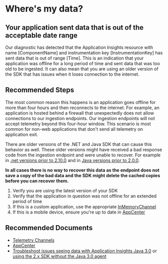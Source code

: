 <properties
pageTitle="Where's my data?"
description="Where's my data?"
infoBubbleText="The application data is out of acceptable range"
service="microsoft.insights"
resource="components"
authors="debugthings"
ms.author="jamdavi"
displayOrder=""
articleId="diagnostic-missing-ingestion-data-outofrange"
diagnosticScenario="ApplicationInsightsMissingDataDiagnostic"
selfHelpType="diagnostics"
supportTopicIds="32602225"
resourceTags=""
productPesIds="15693"
cloudEnvironments="public, Fairfax, usnat, ussec"
	ownershipId="AzureMonitoring_ApplicationInsights"
/>

# Where's my data?

## **Your application sent data that is out of the acceptable date range**
<!--issueDescription-->
Our diagnostic has detected that the Application Insights resource with name <!--$ComponentName-->[ComponentName]<!--/$ComponentName--> and instrumentation key <!--$InstrumentationKey-->[InstrumentationKey]<!--/$InstrumentationKey--> has sent data that is out of range <!--$Time-->[Time]<!--/$Time-->. This is an indication that your application was offline for a long period of time and sent data that was too old to be ingested. It can also mean that you are using an older version of the SDK that has issues when it loses connection to the internet.
<!--/issueDescription-->

## **Recommended Steps**

The most common reason this happens is an application goes offline for more than four hours and then reconnects to the internet. For example, an application is hosted behind a firewall that unexpectedly does not allow connections to our ingestion endpoints. Our ingestion endpoints will not accept telemetry beyond this four-hour window. This scenario is most common for non-web applications that don't send all telemetry on application exit. 

There are older versions of the .NET and Java SDK that can cause this behavior as well. These older versions might have received a bad response code from the ingestion endpoint and were unable to recover. For example in [.net versions prior to 2.10.0](https://github.com/Microsoft/ApplicationInsights-dotnet/issues/1049) and in [Java versions prior to 2.0.0](https://github.com/microsoft/ApplicationInsights-Java/pull/561).

**In all cases there is no way to recover this data as the endpoint does not save a copy of the bad data and the SDK might delete the cached copies before you can recover them.**

1. Verify you are using the latest version of your SDK
2. Verify that the application in question was not offline for an extended period of time
3. If this is a custom application, use the appropriate [InMemoryChannel](https://docs.microsoft.com/azure/azure-monitor/app/telemetry-channels)
4. If this is a mobile device, ensure you're up to date in [AppCenter](https://docs.microsoft.com/appcenter/diagnostics/)
 

## **Recommended Documents**

* [Telemetry Channels](https://docs.microsoft.com/azure/azure-monitor/app/telemetry-channels)<br>
* [AppCenter](https://docs.microsoft.com/appcenter/diagnostics/)<br>
* [Troubleshoot issues seeing data with Application Insights Java 3.0](https://docs.microsoft.com/azure/azure-monitor/app/java-standalone-troubleshoot) or [using the 2.x SDK without the Java 3.0 agent](https://docs.microsoft.com/azure/azure-monitor/app/java-troubleshoot)
